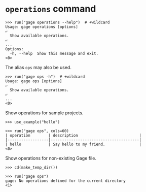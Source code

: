 # `operations` command

    >>> run("gage operations --help")  # +wildcard
    Usage: gage operations [options]
    ⤶
      Show available operations.
    ⤶
    ...
    Options:
      -h, --help  Show this message and exit.
    <0>

The alias `ops` may also be used.

    >>> run("gage ops -h")  # +wildcard
    Usage: gage ops [options]
    ⤶
      Show available operations.
    ⤶
    ...
    <0>

Show operations for sample projects.

    >>> use_example("hello")

    >>> run("gage ops", cols=60)
    | operation        | description                           |
    |------------------|---------------------------------------|
    | hello            | Say hello to my friend.               |
    <0>

Show operations for non-existing Gage file.

    >>> cd(make_temp_dir())

    >>> run("gage ops")
    gage: No operations defined for the current directory
    <1>
